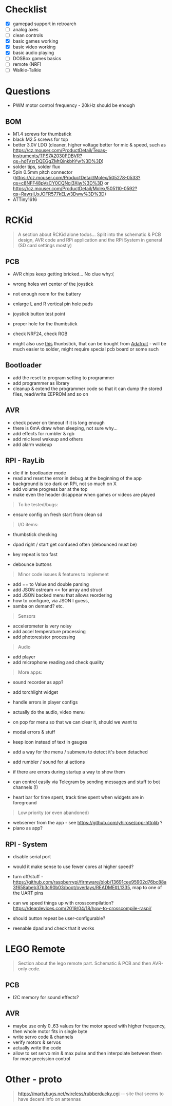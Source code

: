 # Checklist

- [X] gamepad support in retroarch
- [ ] analog axes
- [ ] clean controls
- [X] basic games working
- [X] basic video working
- [X] basic audio playing
- [ ] DOSBox games basics
- [ ] remote (NRF)
- [ ] Walkie-Talkie

# Questions

- PWM motor control frequency - 20kHz should be enough

## BOM

- M1.4 screws for thumbstick
- black M2.5 screws for top
- better 3.0V LDO (cleaner, higher voltage better for mic & speed, such as https://cz.mouser.com/ProductDetail/Texas-Instruments/TPS7A2030PDBVR?qs=hd1VzrDQEGgZMtQinkbhYw%3D%3D)
- solder tips, solder flux
- 5pin 0.5mm pitch connector (https://cz.mouser.com/ProductDetail/Molex/505278-0533?qs=c8NFF48pVsCY0CQNgl3Xjw%3D%3D or https://cz.mouser.com/ProductDetail/Molex/505110-0592?qs=RawsiUxJOFR577kELw3Dww%3D%3D)
- ATTiny1616

# RCKid

> A section about RCKid alone todos... Split into the schematic & PCB design, AVR code and RPi application and the RPi System in general (SD card settings mostly)

## PCB

- AVR chips keep getting bricked... No clue why:(
- wrong holes wrt center of the joystick
- not enough room for the battery

- enlarge L and R vertical pin hole pads
- joystick button test point
- proper hole for the thumbstick

- check NRF24, check RGB
- might also use [this](http://k-silver.com/html_products/JP19%EF%BC%88%E6%AD%A3%E6%8F%92%E8%93%9D%E8%89%B2%E6%91%87%E6%9D%86%EF%BC%89-833.html) thunbstick, that can be bought from [Adafruit](https://www.adafruit.com/product/5628) - will be much easier to solder, might require special pcb board or some such

## Bootloader

- add the reset to program setting to programmer
- add programmer as library
- cleanup & extend the programmer code so that it can dump the stored files, read/write EEPROM and so on

## AVR

- check power on timeout if it is long enough
- there is 6mA draw when sleeping, not sure why...
- add effects for rumbler & rgb 
- add mic level wakeup and others
- add alarm wakeup

## RPI - RayLib

- die if in bootloader mode 
- read and reset the error in debug at the beginning of the app
- background is too dark on RPi, not so much on X
- add volume progress bar at the top
- make even the header disappear when games or videos are played

> To be tested/bugs: 

- ensure config on fresh start from clean sd

> I/O items:

- thumbstick checking
- dpad right / start get confused often (debounced must be)

- key repeat is too fast
- debounce buttons

> Minor code issues & features to implement

- add == to Value and double parsing
- add JSON ostream << for array and struct
- add JSON backed menu that allows reordering
- how to configure, via JSON I guess,
- samba on demand? etc.

> Sensors 

- accelerometer is very noisy
- add accel temperature processing
- add photoresistor processing

> Audio 

- add player 
- add microphone reading and check quality 

> More apps:

- sound recorder as app?  
- add torchlight widget



- handle errors in player configs
- actually do the audio, video menu
- on pop for menu so that we can clear it, should we want to
- modal errors & stuff
- keep icon instead of text in gauges
- add a way for the menu / submenu to detect it's been detached
- add rumbler / sound for ui actions
- if there are errors during startup a way to show them
- can control easily via Telegram by sending messages and stuff to bot channels (!)
- heart bar for time spent, track time spent when widgets are in foreground

> Low priority (or even abandoned)

- webserver from the app - see https://github.com/yhirose/cpp-httplib ?
- piano as app?

## RPI - System

- disable serial port
- would it make sense to use fewer cores at higher speed? 

- turn off/stuff - https://github.com/raspberrypi/firmware/blob/13691cee95902d76bc88a3f658abeb37b3c90b03/boot/overlays/README#L1335, map to one of the UART pins 

- can we speed things up with crosscompilation? https://deardevices.com/2019/04/18/how-to-crosscompile-raspi/

- should button repeat be user-configurable? 
- reenable dpad and check that it works

# LEGO Remote

> Section about the lego remote part. Schematic & PCB and then AVR-only code. 

## PCB

- I2C memory for sound effects? 

## AVR

- maybe use only 0..63 values for the motor speed with higher frequency, then whole motor fits in single byte 
- write servo code & channels
- verify motors & servos
- actually write the code
- allow to set servo min & max pulse and then interpolate between them for more precission control

# Other - proto

> https://martybugs.net/wireless/rubberducky.cgi -- site that seems to have decent info on antennas
